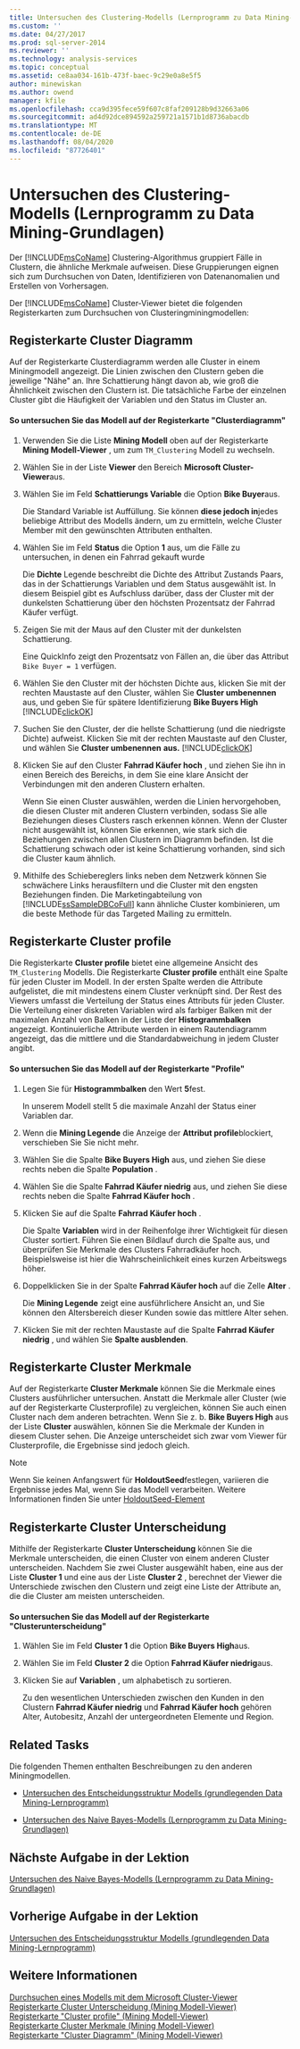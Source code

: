 ```yaml
---
title: Untersuchen des Clustering-Modells (Lernprogramm zu Data Mining-Grundlagen) | Microsoft-Dokumentation
ms.custom: ''
ms.date: 04/27/2017
ms.prod: sql-server-2014
ms.reviewer: ''
ms.technology: analysis-services
ms.topic: conceptual
ms.assetid: ce8aa034-161b-473f-baec-9c29e0a8e5f5
author: minewiskan
ms.author: owend
manager: kfile
ms.openlocfilehash: cca9d395fece59f607c8faf209128b9d32663a06
ms.sourcegitcommit: ad4d92dce894592a259721a1571b1d8736abacdb
ms.translationtype: MT
ms.contentlocale: de-DE
ms.lasthandoff: 08/04/2020
ms.locfileid: "87726401"
---
```

# <a name="exploring-the-clustering-model-basic-data-mining-tutorial"></a>Untersuchen des Clustering-Modells (Lernprogramm zu Data Mining-Grundlagen)
  Der [!INCLUDE[msCoName](../includes/msconame-md.md)] Clustering-Algorithmus gruppiert Fälle in Clustern, die ähnliche Merkmale aufweisen. Diese Gruppierungen eignen sich zum Durchsuchen von Daten, Identifizieren von Datenanomalien und Erstellen von Vorhersagen.  
  
 Der [!INCLUDE[msCoName](../includes/msconame-md.md)] Cluster-Viewer bietet die folgenden Registerkarten zum Durchsuchen von Clusteringminingmodellen:  
  

  
##  <a name="cluster-diagram-tab"></a><a name="ClusterDiagramTab"></a>Registerkarte Cluster Diagramm  
 Auf der Registerkarte Clusterdiagramm werden alle Cluster in einem Miningmodell angezeigt. Die Linien zwischen den Clustern geben die jeweilige "Nähe" an. Ihre Schattierung hängt davon ab, wie groß die Ähnlichkeit zwischen den Clustern ist. Die tatsächliche Farbe der einzelnen Cluster gibt die Häufigkeit der Variablen und den Status im Cluster an.  
  
#### <a name="to-explore-the-model-in-the-cluster-diagram-tab"></a>So untersuchen Sie das Modell auf der Registerkarte "Clusterdiagramm"  
  
1.  Verwenden Sie die Liste **Mining Modell** oben auf der Registerkarte **Mining Modell-Viewer** , um zum `TM_Clustering` Modell zu wechseln.  
  
2.  Wählen Sie in der Liste **Viewer** den Bereich **Microsoft Cluster-Viewer**aus.  
  
3.  Wählen Sie im Feld **Schattierungs Variable** die Option **Bike Buyer**aus.  
  
     Die Standard Variable ist Auffüllung. Sie können **diese jedoch in**jedes beliebige Attribut des Modells ändern, um zu ermitteln, welche Cluster Member mit den gewünschten Attributen enthalten.  
  
4.  Wählen Sie im Feld **Status** die Option **1** aus, um die Fälle zu untersuchen, in denen ein Fahrrad gekauft wurde  
  
     Die **Dichte** Legende beschreibt die Dichte des Attribut Zustands Paars, das in der Schattierungs Variablen und dem Status ausgewählt ist. In diesem Beispiel gibt es Aufschluss darüber, dass der Cluster mit der dunkelsten Schattierung über den höchsten Prozentsatz der Fahrrad Käufer verfügt.  
  
5.  Zeigen Sie mit der Maus auf den Cluster mit der dunkelsten Schattierung.  
  
     Eine QuickInfo zeigt den Prozentsatz von Fällen an, die über das Attribut `Bike Buyer = 1` verfügen.  
  
6.  Wählen Sie den Cluster mit der höchsten Dichte aus, klicken Sie mit der rechten Maustaste auf den Cluster, wählen Sie **Cluster umbenennen** aus, und geben Sie für spätere Identifizierung **Bike Buyers High** [!INCLUDE[clickOK](../includes/clickok-md.md)]  
  
7.  Suchen Sie den Cluster, der die hellste Schattierung (und die niedrigste Dichte) aufweist. Klicken Sie mit der rechten Maustaste auf den Cluster, und wählen Sie **Cluster umbenennen** **aus.** [!INCLUDE[clickOK](../includes/clickok-md.md)]  
  
8.  Klicken Sie auf den Cluster **Fahrrad Käufer hoch** , und ziehen Sie ihn in einen Bereich des Bereichs, in dem Sie eine klare Ansicht der Verbindungen mit den anderen Clustern erhalten.  
  
     Wenn Sie einen Cluster auswählen, werden die Linien hervorgehoben, die diesen Cluster mit anderen Clustern verbinden, sodass Sie alle Beziehungen dieses Clusters rasch erkennen können. Wenn der Cluster nicht ausgewählt ist, können Sie erkennen, wie stark sich die Beziehungen zwischen allen Clustern im Diagramm befinden. Ist die Schattierung schwach oder ist keine Schattierung vorhanden, sind sich die Cluster kaum ähnlich.  
  
9. Mithilfe des Schiebereglers links neben dem Netzwerk können Sie schwächere Links herausfiltern und die Cluster mit den engsten Beziehungen finden. Die Marketingabteilung von [!INCLUDE[ssSampleDBCoFull](../includes/sssampledbcofull-md.md)] kann ähnliche Cluster kombinieren, um die beste Methode für das Targeted Mailing zu ermitteln.  
  

  
##  <a name="cluster-profiles-tab"></a><a name="ClusterProfilesTab"></a>Registerkarte Cluster profile  
 Die Registerkarte **Cluster profile** bietet eine allgemeine Ansicht des `TM_Clustering` Modells. Die Registerkarte **Cluster profile** enthält eine Spalte für jeden Cluster im Modell. In der ersten Spalte werden die Attribute aufgelistet, die mit mindestens einem Cluster verknüpft sind. Der Rest des Viewers umfasst die Verteilung der Status eines Attributs für jeden Cluster. Die Verteilung einer diskreten Variablen wird als farbiger Balken mit der maximalen Anzahl von Balken in der Liste der **Histogrammbalken** angezeigt. Kontinuierliche Attribute werden in einem Rautendiagramm angezeigt, das die mittlere und die Standardabweichung in jedem Cluster angibt.  
  
#### <a name="to-explore-the-model-in-the-cluster-profiles-tab"></a>So untersuchen Sie das Modell auf der Registerkarte "Profile"  
  
1.  Legen Sie für **Histogrammbalken** den Wert **5**fest.  
  
     In unserem Modell stellt 5 die maximale Anzahl der Status einer Variablen dar.  
  
2.  Wenn die **Mining Legende** die Anzeige der **Attribut profile**blockiert, verschieben Sie Sie nicht mehr.  
  
3.  Wählen Sie die Spalte **Bike Buyers High** aus, und ziehen Sie diese rechts neben die Spalte **Population** .  
  
4.  Wählen Sie die Spalte **Fahrrad Käufer niedrig** aus, und ziehen Sie diese rechts neben die Spalte **Fahrrad Käufer hoch** .  
  
5.  Klicken Sie auf die Spalte **Fahrrad Käufer hoch** .  
  
     Die Spalte **Variablen** wird in der Reihenfolge ihrer Wichtigkeit für diesen Cluster sortiert. Führen Sie einen Bildlauf durch die Spalte aus, und überprüfen Sie Merkmale des Clusters Fahrradkäufer hoch. Beispielsweise ist hier die Wahrscheinlichkeit eines kurzen Arbeitswegs höher.  
  
6.  Doppelklicken Sie in der Spalte **Fahrrad Käufer hoch** auf die Zelle **Alter** .  
  
     Die **Mining Legende** zeigt eine ausführlichere Ansicht an, und Sie können den Altersbereich dieser Kunden sowie das mittlere Alter sehen.  
  
7.  Klicken Sie mit der rechten Maustaste auf die Spalte **Fahrrad Käufer niedrig** , und wählen Sie **Spalte ausblenden**.  
  

  
##  <a name="cluster-characteristics-tab"></a><a name="ClusterCharacteristicsTab"></a>Registerkarte Cluster Merkmale  
 Auf der Registerkarte **Cluster Merkmale** können Sie die Merkmale eines Clusters ausführlicher untersuchen. Anstatt die Merkmale aller Cluster (wie auf der Registerkarte Clusterprofile) zu vergleichen, können Sie auch einen Cluster nach dem anderen betrachten. Wenn Sie z. b. **Bike Buyers High** aus der Liste **Cluster** auswählen, können Sie die Merkmale der Kunden in diesem Cluster sehen. Die Anzeige unterscheidet sich zwar vom Viewer für Clusterprofile, die Ergebnisse sind jedoch gleich.  
  
> [!NOTE]  
>  Wenn Sie keinen Anfangswert für **HoldoutSeed**festlegen, variieren die Ergebnisse jedes Mal, wenn Sie das Modell verarbeiten. Weitere Informationen finden Sie unter [HoldoutSeed-Element](https://docs.microsoft.com/bi-reference/assl/properties/holdoutseed-element)  
  

  
##  <a name="cluster-discrimination-tab"></a><a name="ClusterDiscriminationTab"></a>Registerkarte Cluster Unterscheidung  
 Mithilfe der Registerkarte **Cluster Unterscheidung** können Sie die Merkmale unterscheiden, die einen Cluster von einem anderen Cluster unterscheiden. Nachdem Sie zwei Cluster ausgewählt haben, eine aus der Liste **Cluster 1** und eine aus der Liste **Cluster 2** , berechnet der Viewer die Unterschiede zwischen den Clustern und zeigt eine Liste der Attribute an, die die Cluster am meisten unterscheiden.  
  
#### <a name="to-explore-the-model-in-the-cluster-discrimination-tab"></a>So untersuchen Sie das Modell auf der Registerkarte "Clusterunterscheidung"  
  
1.  Wählen Sie im Feld **Cluster 1** die Option **Bike Buyers High**aus.  
  
2.  Wählen Sie im Feld **Cluster 2** die Option **Fahrrad Käufer niedrig**aus.  
  
3.  Klicken Sie auf **Variablen** , um alphabetisch zu sortieren.  
  
     Zu den wesentlichen Unterschieden zwischen den Kunden in den Clustern **Fahrrad Käufer niedrig** und **Fahrrad Käufer hoch** gehören Alter, Autobesitz, Anzahl der untergeordneten Elemente und Region.  
  
## <a name="related-tasks"></a>Related Tasks  
 Die folgenden Themen enthalten Beschreibungen zu den anderen Miningmodellen.  
  
-   [Untersuchen des Entscheidungsstruktur Modells &#40;grundlegenden Data Mining-Lernprogramm&#41;](../../2014/tutorials/exploring-the-decision-tree-model-basic-data-mining-tutorial.md)  
  
-   [Untersuchen des Naive Bayes-Modells &#40;Lernprogramm zu Data Mining-Grundlagen&#41;](../../2014/tutorials/exploring-the-naive-bayes-model-basic-data-mining-tutorial.md)  
  
## <a name="next-task-in-lesson"></a>Nächste Aufgabe in der Lektion  
 [Untersuchen des Naive Bayes-Modells &#40;Lernprogramm zu Data Mining-Grundlagen&#41;](../../2014/tutorials/exploring-the-naive-bayes-model-basic-data-mining-tutorial.md)  
  
## <a name="previous-task-in-lesson"></a>Vorherige Aufgabe in der Lektion  
 [Untersuchen des Entscheidungsstruktur Modells &#40;grundlegenden Data Mining-Lernprogramm&#41;](../../2014/tutorials/exploring-the-decision-tree-model-basic-data-mining-tutorial.md)  
  
## <a name="see-also"></a>Weitere Informationen  
 [Durchsuchen eines Modells mit dem Microsoft Cluster-Viewer](../../2014/analysis-services/data-mining/browse-a-model-using-the-microsoft-cluster-viewer.md)   
 [Registerkarte Cluster Unterscheidung &#40;Mining Modell-Viewer&#41;](../../2014/analysis-services/cluster-discrimination-tab-mining-model-viewer.md)   
 [Registerkarte "Cluster profile" &#40;Mining Modell-Viewer&#41;](../../2014/analysis-services/cluster-profiles-tab-mining-model-viewer.md)   
 [Registerkarte Cluster Merkmale &#40;Mining Modell-Viewer&#41;](../../2014/analysis-services/cluster-characteristics-tab-mining-model-viewer.md)   
 [Registerkarte "Cluster Diagramm" &#40;Mining Modell-Viewer&#41;](../../2014/analysis-services/cluster-diagram-tab-mining-model-viewer.md)  
  
  
